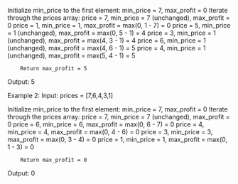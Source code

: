 Initialize min_price to the first element: min_price = 7, max_profit = 0
    Iterate through the prices array:
        price = 7, min_price = 7 (unchanged), max_profit = 0
        price = 1, min_price = 1, max_profit = max(0, 1 - 7) = 0
        price = 5, min_price = 1 (unchanged), max_profit = max(0, 5 - 1) = 4
        price = 3, min_price = 1 (unchanged), max_profit = max(4, 3 - 1) = 4
        price = 6, min_price = 1 (unchanged), max_profit = max(4, 6 - 1) = 5
        price = 4, min_price = 1 (unchanged), max_profit = max(5, 4 - 1) = 5

        Return max_profit = 5
Output: 5

Example 2:
Input: prices = [7,6,4,3,1]

Initialize min_price to the first element: min_price = 7,       max_profit = 0
        Iterate through the prices array:
        price = 7, min_price = 7 (unchanged), max_profit = 0
        price = 6, min_price = 6, max_profit = max(0, 6 - 7) = 0
        price = 4, min_price = 4, max_profit = max(0, 4 - 6) = 0
        price = 3, min_price = 3, max_profit = max(0, 3 - 4) = 0
        price = 1, min_price = 1, max_profit = max(0, 1 - 3) = 0

        Return max_profit = 0
Output: 0
